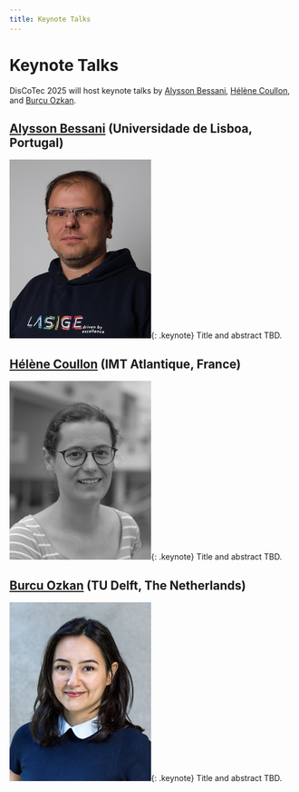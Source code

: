 ```yaml
---
title: Keynote Talks
---
```


# Keynote Talks

DisCoTec 2025 will host keynote talks by [Alysson Bessani](#alysson-bessani), [Hélène Coullon](#hélène-coullon), and [Burcu Ozkan](#burcu-ozkan).

## [Alysson Bessani](https://ciencias.ulisboa.pt/en/perfil/anbessani) (Universidade de Lisboa, Portugal)
![Alysson Bessani](keynote/AlyssonBessani.png){: .keynote}
Title and abstract TBD.
<!-- Date, time, and location TBD. -->

## [Hélène Coullon](http://helene-coullon.fr/) (IMT Atlantique, France)
![Hélène Coullon](keynote/HeleneCoullon.png){: .keynote}
Title and abstract TBD.
<!-- Date, time, and location TBD. -->

## [Burcu Ozkan](https://burcuku.github.io/home/) (TU Delft, The Netherlands)
![Burcu Ozkan](keynote/BurcuOzkan.png){: .keynote}
Title and abstract TBD.
<!-- Date, time, and location TBD. -->
